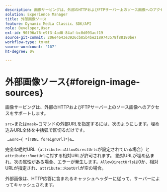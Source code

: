 ```yaml
---
description: 画像サービングは、外部のHTTPおよびFTPサーバー上のソース画像へのアクセスをサポートします。
solution: Experience Manager
title: 外部画像ソース
feature: Dynamic Media Classic、SDK/API
role: Developer,User
exl-id: 90f96a76-e9f3-4ad0-84af-bc0d093acf19
source-git-commit: 206e4643e3926cb85b4be2189743578f88180be7
workflow-type: tm+mt
source-wordcount: '107'
ht-degree: 0%

---
```


# 外部画像ソース{#foreign-image-sources}

画像サービングは、外部のHTTPおよびFTPサーバー上のソース画像へのアクセスをサポートします。

`src=`または`mask=`コマンドの外部URLを指定するには、次のようにします。埋め込みURL全体を中括弧で区切るだけです。

` …&src={ *[!DNL foreignUrl]*}&…`

完全な絶対URL（`attribute::AllowDirectUrls`が設定されている場合）と`attribute::RootUrl`に対する相対URLが許可されます。 絶対URLが埋め込まれ、次の属性がある場合、エラーが発生します。`AllowDirectUrls`は0か、相対URLが指定され、`attribute::RootUrl`が空の場合。

外部画像は、HTTP応答に含まれるキャッシュヘッダーに従って、サーバーによってキャッシュされます。

